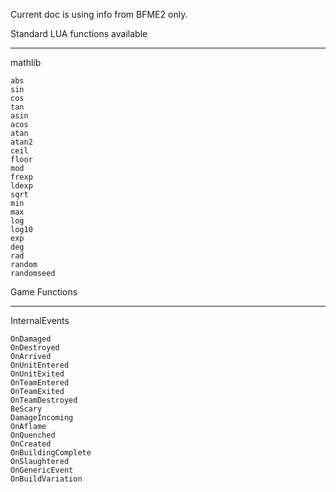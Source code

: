 Current doc is using info from BFME2 only.  

Standard LUA functions available

----
mathlib
```
abs
sin
cos
tan
asin
acos
atan
atan2
ceil
floor
mod
frexp
ldexp
sqrt
min
max
log
log10
exp
deg
rad
random
randomseed
```


Game Functions

----
InternalEvents
```
OnDamaged
OnDestroyed
OnArrived
OnUnitEntered
OnUnitExited
OnTeamEntered
OnTeamExited
OnTeamDestroyed
BeScary
DamageIncoming
OnAflame
OnQuenched
OnCreated
OnBuildingComplete
OnSlaughtered
OnGenericEvent
OnBuildVariation
```
